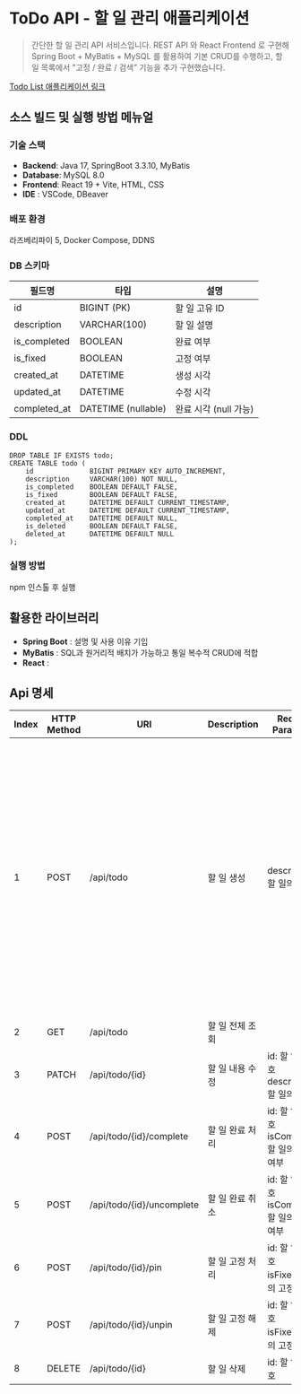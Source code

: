# ToDo API - 할 일 관리 애플리케이션

> 간단한 할 일 관리 API 서비스입니다.
> REST API 와 React Frontend 로 구현해 Spring Boot + MyBatis + MySQL 를 활용하여 기본 CRUD를 수행하고, 할 일 목록에서 "고정 / 완료 / 검색” 기능을 추가 구현했습니다.

[Todo List 애플리케이션 링크](https://todo.clearline.click)


## 소스 빌드 및 실행 방법 메뉴얼

### 기술 스택

- **Backend**: Java 17, SpringBoot 3.3.10, MyBatis
- **Database**: MySQL 8.0
- **Frontend**: React 19 + Vite, HTML, CSS
- **IDE** : VSCode, DBeaver

### 배포 환경

라즈베리파이 5, Docker Compose, DDNS

### DB 스키마

| **필드명**          | **타입**              | **설명**                |
|----------------|------------------|---------------------|
| id             | BIGINT (PK)      | 할 일 고유 ID       |
| description    | VARCHAR(100)     | 할 일 설명          |
| is_completed   | BOOLEAN           | 완료 여부           |
| is_fixed       | BOOLEAN           | 고정 여부           |
| created_at     | DATETIME          | 생성 시각           |
| updated_at     | DATETIME          | 수정 시각           |
| completed_at   | DATETIME (nullable) | 완료 시각 (null 가능) |

### DDL

```
DROP TABLE IF EXISTS todo;
CREATE TABLE todo (
	id 				BIGINT PRIMARY KEY AUTO_INCREMENT,
	description 	VARCHAR(100) NOT NULL,
	is_completed 	BOOLEAN DEFAULT FALSE,
	is_fixed 		BOOLEAN DEFAULT FALSE,
	created_at 		DATETIME DEFAULT CURRENT_TIMESTAMP,
	updated_at 		DATETIME DEFAULT CURRENT_TIMESTAMP,
	completed_at 	DATETIME DEFAULT NULL,
	is_deleted		BOOLEAN DEFAULT FALSE,
	deleted_at		DATETIME DEFAULT NULL
);
```

### 실행 방법

npm 인스톨 후 실행


## 활용한 라이브러리 

- **Spring Boot** : 설명 및 사용 이유 기입
- **MyBatis** : SQL과 원거리적 배치가 가능하고 통일 복수적 CRUD에 적합
- **React** : 


## Api 명세

| Index | HTTP Method | URI                       | Description | Request Parameter                      | Response                                                                                                                                                                                                                                                                    |
|-------|-------------|---------------------------|-------------|----------------------------------------|-----------------------------------------------------------------------------------------------------------------------------------------------------------------------------------------------------------------------------------------------------------------------------|
| 1     | POST        | /api/todo                 | 할 일 생성      | description: 할 일의 내용                   | id (number): 할 일 고유 ID<br>description (string): 할 일 내용<br>isCompleted (boolean): 완료 여부 (true: 완료됨 / false: 미완료)<br>isFixed (boolean): 고정 여부 (true: 고정됨 / false: 일반)<br>createdAt (string): 생성 시각 (예: 2025-04-20T20:03:00)<br>completedAt (string | null): 완료 시각, 미완료 시 null |
| 2     | GET         | /api/todo                 | 할 일 전체 조회   |                                        | 이하 동일                                                                                                                                                                                                                                                                       |
| 3     | PATCH       | /api/todo/{id}            | 할 일 내용 수정   | id: 할 일의 번호<br>description: 할 일의 내용    | 이하 동일                                                                                                                                                                                                                                                                       |
| 4     | POST        | /api/todo/{id}/complete   | 할 일 완료 처리   | id: 할 일의 번호<br>isCompleted: 할 일의 완료 여부 | 이하 동일                                                                                                                                                                                                                                                                       |
| 5     | POST        | /api/todo/{id}/uncomplete | 할 일 완료 취소   | id: 할 일의 번호<br>isCompleted: 할 일의 완료 여부 | 이하 동일                                                                                                                                                                                                                                                                       |
| 6     | POST        | /api/todo/{id}/pin        | 할 일 고정 처리   | id: 할 일의 번호<br>isFixed: 할 일의 고정 여부     | 이하 동일                                                                                                                                                                                                                                                                       |
| 7     | POST        | /api/todo/{id}/unpin      | 할 일 고정 해제   | id: 할 일의 번호<br>isFixed: 할 일의 고정 여부     | 이하 동일                                                                                                                                                                                                                                                                       |
| 8     | DELETE      | /api/todo/{id}            | 할 일 삭제      | id: 할 일의 번호                            | 이하 동일                                                                                                                                                                                                                                                                       |
